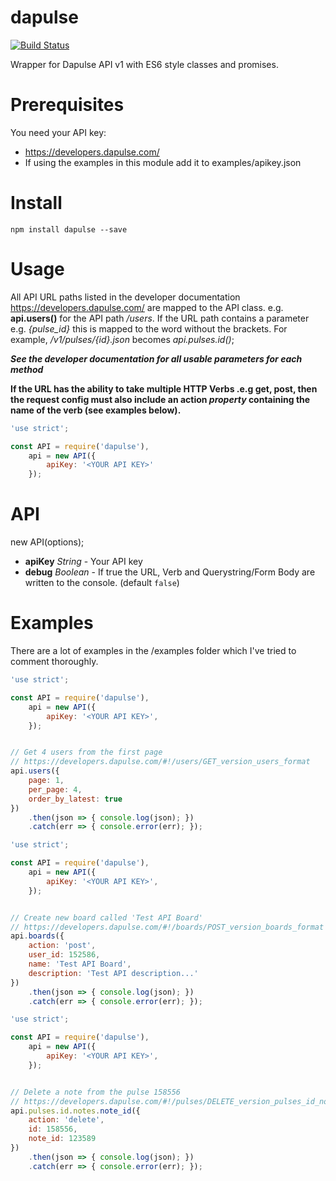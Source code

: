 
dapulse
=======

[![Build Status](https://travis-ci.org/leemm/dapulse.svg?branch=master)](https://travis-ci.org/leemm/dapulse)

Wrapper for Dapulse API v1 with ES6 style classes and promises.

# Prerequisites

You need your API key:
* https://developers.dapulse.com/
* If using the examples in this module add it to examples/apikey.json

# Install
```
npm install dapulse --save
```

# Usage

All API URL paths listed in the developer documentation https://developers.dapulse.com/ are mapped to the API class. e.g. **api.users()** for the API path */users*. If the URL path contains a parameter e.g. *{pulse_id}* this is mapped to the word without the brackets.
For example, */v1/pulses/{id}.json* becomes *api.pulses.id()*;

***See the developer documentation for all usable parameters for each method***

**If the URL has the ability to take multiple HTTP Verbs .e.g get, post, then the request config must also include an action *property* containing the name of the verb (see examples below).**

```javascript
'use strict';

const API = require('dapulse'),
    api = new API({ 
        apiKey: '<YOUR API KEY>'
    });
```

# API

new API(options);
* **apiKey** *String* - Your API key
* **debug** *Boolean* - If true the URL, Verb and Querystring/Form Body are written to the console. (default ```false```)

# Examples

There are a lot of examples in the /examples folder which I've tried to comment thoroughly.

```javascript
'use strict';

const API = require('dapulse'),
    api = new API({ 
        apiKey: '<YOUR API KEY>', 
    });


// Get 4 users from the first page
// https://developers.dapulse.com/#!/users/GET_version_users_format
api.users({
	page: 1,
	per_page: 4,
	order_by_latest: true
})
	.then(json => { console.log(json); })
	.catch(err => { console.error(err); });
```

```javascript
'use strict';

const API = require('dapulse'),
    api = new API({ 
        apiKey: '<YOUR API KEY>', 
    });


// Create new board called 'Test API Board'
// https://developers.dapulse.com/#!/boards/POST_version_boards_format
api.boards({
	action: 'post',
	user_id: 152586,
	name: 'Test API Board',
	description: 'Test API description...'
})
	.then(json => { console.log(json); })
	.catch(err => { console.error(err); });
```

```javascript
'use strict';

const API = require('dapulse'),
    api = new API({ 
        apiKey: '<YOUR API KEY>', 
    });


// Delete a note from the pulse 158556
// https://developers.dapulse.com/#!/pulses/DELETE_version_pulses_id_notes_note_id_format
api.pulses.id.notes.note_id({
	action: 'delete',
	id: 158556,
	note_id: 123589
})
	.then(json => { console.log(json); })
	.catch(err => { console.error(err); });
```

